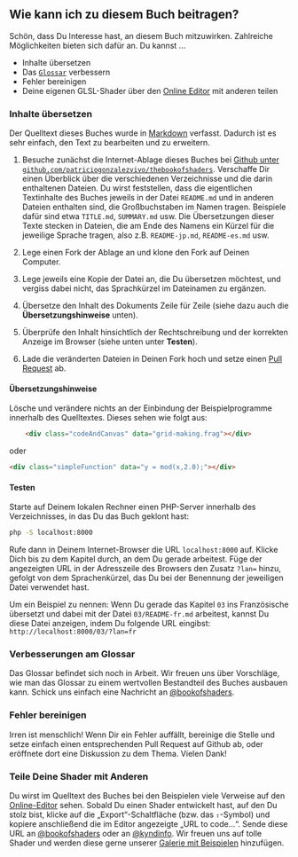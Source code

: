 ## Wie kann ich zu diesem Buch beitragen?

Schön, dass Du Interesse hast, an diesem Buch mitzuwirken. Zahlreiche Möglichkeiten bieten sich dafür an. Du kannst ...

- Inhalte übersetzen
- Das [```Glossar```](https://github.com/patriciogonzalezvivo/thebookofshaders/tree/master/glossary) verbessern
- Fehler bereinigen
- Deine eigenen GLSL-Shader über den [Online Editor](http://editor.thebookofshaders.com/) mit anderen teilen

### Inhalte übersetzen

Der Quelltext dieses Buches wurde in [Markdown](https://daringfireball.net/projects/markdown/syntax) verfasst. Dadurch ist es sehr einfach, den Text zu bearbeiten und zu erweitern.

1. Besuche zunächst die Internet-Ablage dieses Buches bei [Github unter ```github.com/patriciogonzalezvivo/thebookofshaders```](https://github.com/patriciogonzalezvivo/thebookofshaders). Verschaffe Dir einen Überblick über die verschiedenen Verzeichnisse und die darin enthaltenen Dateien. Du wirst feststellen, dass die eigentlichen Textinhalte des Buches jeweils in der Datei ```README.md``` und in anderen Dateien enthalten sind, die Großbuchstaben im Namen tragen. Beispiele dafür sind etwa ```TITLE.md```, ```SUMMARY.md``` usw. Die Übersetzungen dieser Texte stecken in Dateien, die am Ende des Namens ein Kürzel für die jeweilige Sprache tragen, also z.B. ```README-jp.md```, ```README-es.md``` usw.

2. Lege einen Fork der Ablage an und klone den Fork auf Deinen Computer.

3. Lege jeweils eine Kopie der Datei an, die Du übersetzen möchtest, und vergiss dabei nicht, das Sprachkürzel im Dateinamen zu ergänzen.

4. Übersetze den Inhalt des Dokuments Zeile für Zeile (siehe dazu auch die **Übersetzungshinweise** unten).

5. Überprüfe den Inhalt hinsichtlich der Rechtschreibung und der korrekten Anzeige im Browser (siehe unten unter **Testen**).

6. Lade die veränderten Dateien in Deinen Fork hoch und setze einen [Pull Request](https://help.github.com/articles/using-pull-requests/) ab.

#### Übersetzungshinweise

Lösche und verändere nichts an der Einbindung der Beispielprogramme innerhalb des Quelltextes. Dieses sehen wie folgt aus:

```html
    <div class="codeAndCanvas" data="grid-making.frag"></div>
```

oder

```html
<div class="simpleFunction" data="y = mod(x,2.0);"></div>
```

#### Testen

Starte auf Deinem lokalen Rechner einen PHP-Server innerhalb des Verzeichnisses, in das Du das Buch geklont hast:

```bash
php -S localhost:8000
```

Rufe dann in Deinem Internet-Browser die URL ```localhost:8000``` auf. Klicke Dich bis zu dem Kapitel durch, an dem Du gerade arbeitest. Füge der angezeigten URL in der Adresszeile des Browsers den Zusatz ```?lan=``` hinzu, gefolgt von dem Sprachenkürzel, das Du bei der Benennung der jeweiligen Datei verwendet hast.

Um ein Beispiel zu nennen: Wenn Du gerade das Kapitel ```03``` ins Französische übersetzt und dabei mit der Datei ```03/README-fr.md``` arbeitest, kannst Du diese Datei anzeigen, indem Du folgende URL eingibst: ```http://localhost:8000/03/?lan=fr```

### Verbesserungen am Glossar

Das Glossar befindet sich noch in Arbeit. Wir freuen uns über Vorschläge, wie man das Glossar zu einem wertvollen Bestandteil des Buches ausbauen kann. Schick uns einfach eine Nachricht an [@bookofshaders](https://twitter.com/bookofshaders).

### Fehler bereinigen

Irren ist menschlich! Wenn Dir ein Fehler auffällt, bereinige die Stelle und setze einfach einen entsprechenden Pull Request auf Github ab, oder eröffnete dort eine Diskussion zu dem Thema. Vielen Dank!

### Teile Deine Shader mit Anderen

Du wirst im Quelltext des Buches bei den Beispielen viele Verweise auf den [Online-Editor](http://editor.thebookofshaders.com/) sehen.
Sobald Du einen Shader entwickelt hast, auf den Du stolz bist, klicke auf die „Export“-Schaltfläche (bzw. das ```⇪```-Symbol) und kopiere anschließend die im Editor angezeigte „URL to code...“. Sende diese URL an [@bookofshaders](https://twitter.com/bookofshaders) oder an [@kyndinfo](https://twitter.com/kyndinfo). Wir freuen uns auf tolle Shader und werden diese gerne unserer [Galerie mit Beispielen](https://thebookofshaders.com/examples/) hinzufügen.
